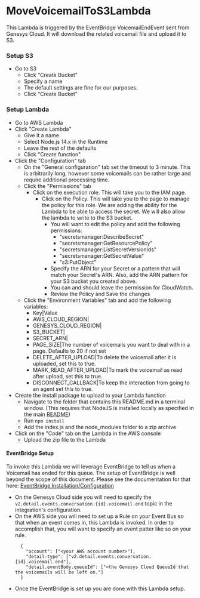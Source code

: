 # MoveVoicemailToS3Lambda

This Lambda is triggered by the EventBridge VoicemailEndEvent sent from Genesys Cloud.  It will download the related
voicemail file and upload it to S3.

### Setup S3
* Go to S3
  * Click "Create Bucket"
  * Specify a name
  * The default settings are fine for our purposes.
  * Click "Create Bucket"
### Setup Lambda
* Go to AWS Lambda
* Click "Create Lambda"
    * Give it a name
    * Select Node.js 14.x in the Runtime
    * Leave the rest of the defaults
    * Click "Create function"
* Click the "Configuration" tab
    * On the "General configuration" tab set the timeout to 3 minute.  This is arbitrarily long, however some voicemails
can be rather large and require additional processing time.
    * Click the "Permissions" tab
        * Click on the execution role.  This will take you to the IAM page.
            * Click on the Policy.  This will take you to the page to manage the policy for this role. We are adding the
ability for the Lambda to be able to access the secret.  We will also allow the lambda to write to the S3 bucket.
                * You will want to edit the policy and add the following permissions:
                    * "secretsmanager:DescribeSecret"
                    * "secretsmanager:GetResourcePolicy"
                    * "secretsmanager:ListSecretVersionIds"
                    * "secretsmanager:GetSecretValue"
                    * "s3:PutObject"
                * Specify the ARN for your Secret or a pattern that will match your Secret's ARN.  Also, add the ARN 
pattern for your S3 bucket you created above.
                * You can and should leave the permission for CloudWatch.
                * Review the Policy and Save the changes
    * Click the "Environment Variables" tab and add the following variables:
      * Key|Value
      * AWS_CLOUD_REGION|<Region where your secret and S3 bucket are located>
      * GENESYS_CLOUD_REGION|<Genesys Cloud region where your org is running>
      * S3_BUCKET|<Name of your S3 bucket>
      * SECRET_ARN|<ARN of your Secret in Secrets Manager>
      * PAGE_SIZE|The number of voicemails you want to deal with in a page.  Defaults to 20 if not set
      * DELETE_AFTER_UPLOAD|To delete the voicemail after it is uploaded, set this to true.
      * MARK_READ_AFTER_UPLOAD|To mark the voicemail as read after upload, set this to true.
      * DISCONNECT_CALLBACK|To keep the interaction from going to an agent set this to true.
* Create the install package to upload to your Lambda function
    * Navigate to the folder that contains this README.md in a terminal window.  (This requires that NodeJS is installed
      locally as specified in the main [README](../README.md))
    * Run `npm install`
    * Add the index.js and the node_modules folder to a zip archive
* Click on the "Code" tab on the Lambda in the AWS console
    * Upload the zip file to the Lambda

#### EventBridge Setup
To invoke this Lambda we will leverage EventBridge to tell us when a Voicemail has ended for this queue.  The setup of
EventBridge is well beyond the scope of this document.  Please see the documentation for that here: 
[EventBridge Installation/Configuration](https://help.mypurecloud.com/articles/about-the-amazon-eventbridge-integration/)
* On the Genesys Cloud side you will need to specify the `v2.detail.events.conversation.{id}.voicemail.end` topic in the 
integration's configuration.
* On the AWS side you will need to set up a Rule on your Event Bus so that when an event comes in, this Lambda is 
invoked.  In order to accomplish that, you will want to specify an event patter like so on your rule.
  ```
    {
      "account": ["<your AWS account number>"],
      "detail-type": ["v2.detail.events.conversation.{id}.voicemail.end"],
      "detail.eventBody.queueId": ["<the Genesys Cloud QueueId that the voicemails will be left on."]
    } 
  ```
* Once the EventBridge is set up you are done with this Lambda setup.
